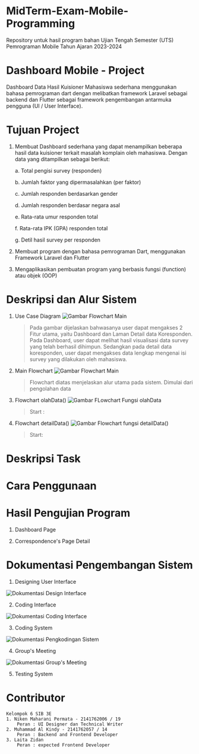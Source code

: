 # MidTerm-Exam-Mobile-Programming
Repository untuk hasil program bahan Ujian Tengah Semester (UTS) Pemrograman Mobile Tahun Ajaran 2023-2024

# Dashboard Mobile - Project
Dashboard Data Hasil Kuisioner Mahasiswa sederhana menggunakan bahasa pemrograman dart dengan melibatkan framework Laravel sebagai backend dan Flutter sebagai framework pengembangan antarmuka pengguna (UI / User Interface).

# Tujuan Project
1. Membuat Dashboard sederhana yang dapat menampilkan beberapa hasil data kuisioner terkait masalah komplain oleh mahasiswa. Dengan data yang ditampilkan sebagai berikut:

    a. Total pengisi survey (responden)

    b. Jumlah faktor yang dipermasalahkan (per faktor)
    
    c. Jumlah responden berdasarkan gender
    
    d. Jumlah responden berdasar negara asal
    
    e. Rata-rata umur responden total
    
    f. Rata-rata IPK (GPA) responden total
    
    g. Detil hasil survey per responden

2.  Membuat program dengan bahasa pemrograman Dart, menggunakan Framework Laravel dan Flutter

3. Mengaplikasikan pembuatan program yang berbasis fungsi (function) atau objek (OOP)


# Deskripsi dan Alur Sistem
1. Use Case Diagram
![Gambar Flowchart Main ](https://github.com/nikenmn/MidTerm-Exam-Mobile-Programming/blob/992d9f0b4609e27a28274fc95f5dff3ad3f42ea1/assets/flowchart%20main.png)
    > Pada gambar dijelaskan bahwasanya user dapat mengakses 2 Fitur utama, yaitu Dashboard dan Laman Detail data Koresponden. Pada Dashboard, user dapat melihat hasil visualisasi data survey yang telah berhasil dihimpun. Sedangkan pada detail data koresponden, user dapat mengakses data lengkap mengenai isi survey yang dilakukan oleh mahasiswa.


2. Main Flowchart
![Gambar Flowchart Main ](https://github.com/nikenmn/MidTerm-Exam-Mobile-Programming/blob/992d9f0b4609e27a28274fc95f5dff3ad3f42ea1/assets/flowchart%20main.png)

    > Flowchart diatas menjelaskan alur utama pada sistem. Dimulai dari pengolahan data

2. Flowchart olahData()
![Gambar FLowchart Fungsi olahData](https://github.com/nikenmn/MidTerm-Exam-Mobile-Programming/blob/992d9f0b4609e27a28274fc95f5dff3ad3f42ea1/assets/flowchart%20main.png)
    > Start :
    > 

3. Flowchart detailData()
![Gambar Flowchart fungsi detailData()](https://github.com/nikenmn/MidTerm-Exam-Mobile-Programming/blob/992d9f0b4609e27a28274fc95f5dff3ad3f42ea1/assets/flowchart%20main.png)
    > Start:

# Deskripsi Task

# Cara Penggunaan


# Hasil Pengujian Program
1. Dashboard Page

2. Correspondence's Page Detail 


# Dokumentasi Pengembangan Sistem
1. Designing User Interface

![Dokumentasi Design Interface](https://github.com/nikenmn/MidTerm-Exam-Mobile-Programming/blob/3695ee0601cd195c18c7156f9b93869153b31925/assets/doc2.png)

2. Coding Interface

![Dokumentasi Coding Interface](https://github.com/nikenmn/MidTerm-Exam-Mobile-Programming/blob/3695ee0601cd195c18c7156f9b93869153b31925/assets/doc3.png)

3. Coding System

![Dokumentasi Pengkodingan Sistem](https://github.com/nikenmn/MidTerm-Exam-Mobile-Programming/blob/992d9f0b4609e27a28274fc95f5dff3ad3f42ea1/assets/flowchart%20main.png)


4. Group's Meeting

![Dokumentasi Group's Meeting](https://github.com/nikenmn/MidTerm-Exam-Mobile-Programming/blob/3695ee0601cd195c18c7156f9b93869153b31925/assets/doc1.png)



5. Testing System


# Contributor
    Kelompok 6 SIB 3E
    1. Niken Maharani Permata - 2141762006 / 19
        Peran : UI Designer dan Technical Writer
    2. Muhammad Al Kindy - 2141762057 / 14
        Peran : Backend and Frontend Developer
    3. Laita Zidan
        Peran : expected Frontend Developer






